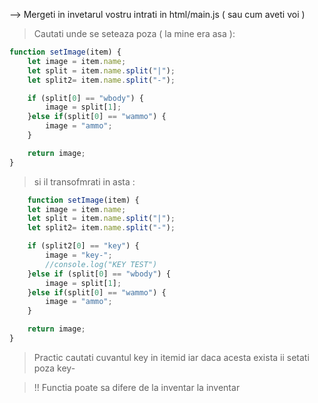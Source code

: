 --> Mergeti in invetarul vostru intrati in html/main.js ( sau cum aveti voi )
> Cautati unde se seteaza poza ( la mine era asa ):

```javascript
function setImage(item) {
    let image = item.name;
    let split = item.name.split("|");
    let split2= item.name.split("-");

    if (split[0] == "wbody") {
        image = split[1];
    }else if(split[0] == "wammo") {
        image = "ammo";
    }

    return image;
}
```

> si il transofmrati in asta : 

```javascript
    function setImage(item) {
    let image = item.name;
    let split = item.name.split("|");
    let split2= item.name.split("-");

    if (split2[0] == "key") {
        image = "key-";
        //console.log("KEY TEST")
    }else if (split[0] == "wbody") {
        image = split[1];
    }else if(split[0] == "wammo") {
        image = "ammo";
    }

    return image;
}
```

> Practic cautati cuvantul key in itemid iar daca acesta exista ii setati poza key-

> !! Functia poate sa difere de la inventar la inventar